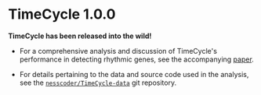 # TimeCycle 1.0.0

**TimeCycle has been released into the wild!**
  
* For a comprehensive analysis and discussion of TimeCycle's performance in detecting rhythmic genes, see the accompanying [paper](https://doi.org/10.1093/bioinformatics/btab476).

* For details pertaining to the data and source code used in the analysis, see the [`nesscoder/TimeCycle-data`](https://github.com/nesscoder/TimeCycle-data) git repository.

